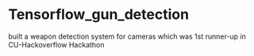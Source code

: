 # Tensorflow_gun_detection
built a weapon detection system for cameras which was 1st runner-up in CU-Hackoverflow Hackathon
